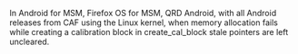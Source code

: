 In Android for MSM, Firefox OS for MSM, QRD Android, with all Android releases from CAF using the Linux kernel, when memory allocation fails while creating a calibration block in create_cal_block stale pointers are left uncleared.